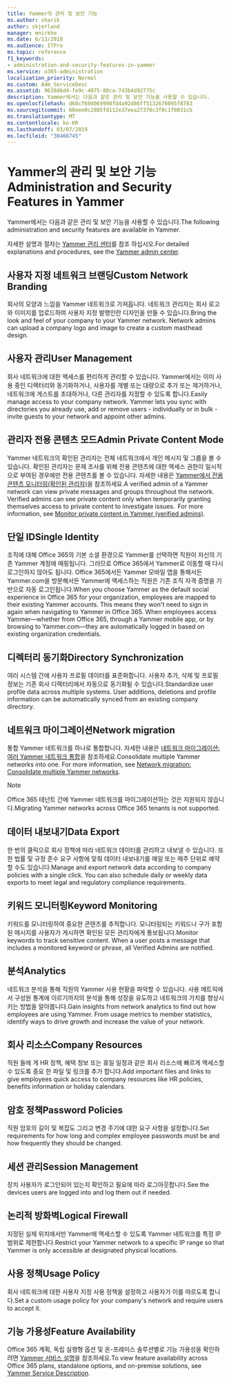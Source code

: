 ```yaml
---
title: Yammer의 관리 및 보안 기능
ms.author: sharik
author: skjerland
manager: mnirkhe
ms.date: 6/13/2018
ms.audience: ITPro
ms.topic: reference
f1_keywords:
- administration-and-security-features-in-yammer
ms.service: o365-administration
localization_priority: Normal
ms.custom: Adm_ServiceDesc
ms.assetid: 9638d6d4-fe9c-4075-88ca-743b4d92775c
description: Yammer에서는 다음과 같은 관리 및 보안 기능을 사용할 수 있습니다.
ms.openlocfilehash: d68cf69d069998fd4a92d86ff5132678095f8783
ms.sourcegitcommit: 68eee0c2885fd112e37eea27370c3f8c1f0831cb
ms.translationtype: MT
ms.contentlocale: ko-KR
ms.lasthandoff: 03/07/2019
ms.locfileid: "30466745"
---
```

# <a name="administration-and-security-features-in-yammer"></a><span data-ttu-id="02c6a-103">Yammer의 관리 및 보안 기능</span><span class="sxs-lookup"><span data-stu-id="02c6a-103">Administration and Security Features in Yammer</span></span>

<span data-ttu-id="02c6a-104">Yammer에서는 다음과 같은 관리 및 보안 기능을 사용할 수 있습니다.</span><span class="sxs-lookup"><span data-stu-id="02c6a-104">The following administration and security features are available in Yammer.</span></span>
  
<span data-ttu-id="02c6a-105">자세한 설명과 절차는 [Yammer 관리 센터](https://go.microsoft.com/fwlink/?LinkId=869688)를 참조 하십시오.</span><span class="sxs-lookup"><span data-stu-id="02c6a-105">For detailed explanations and procedures, see the [Yammer admin center](https://go.microsoft.com/fwlink/?LinkId=869688).</span></span>
  
## <a name="custom-network-branding"></a><span data-ttu-id="02c6a-106">사용자 지정 네트워크 브랜딩</span><span class="sxs-lookup"><span data-stu-id="02c6a-106">Custom Network Branding</span></span>
<span data-ttu-id="02c6a-107"><a name="bkmk_CustomNetworkBranding"> </a></span><span class="sxs-lookup"><span data-stu-id="02c6a-107"></span></span>

<span data-ttu-id="02c6a-p101">회사의 모양과 느낌을 Yammer 네트워크로 가져옵니다. 네트워크 관리자는 회사 로고와 이미지를 업로드하여 사용자 지정 발행인란 디자인을 만들 수 있습니다.</span><span class="sxs-lookup"><span data-stu-id="02c6a-p101">Bring the look and feel of your company to your Yammer network. Network admins can upload a company logo and image to create a custom masthead design.</span></span>
  
## <a name="user-management"></a><span data-ttu-id="02c6a-110">사용자 관리</span><span class="sxs-lookup"><span data-stu-id="02c6a-110">User Management</span></span>
<span data-ttu-id="02c6a-111"><a name="bkmk_UserManagement"> </a></span><span class="sxs-lookup"><span data-stu-id="02c6a-111"></span></span>

<span data-ttu-id="02c6a-p102">회사 네트워크에 대한 액세스를 편리하게 관리할 수 있습니다. Yammer에서는 이미 사용 중인 디렉터리와 동기화하거나, 사용자를 개별 또는 대량으로 추가 또는 제거하거나, 네트워크에 게스트를 초대하거나, 다른 관리자를 지정할 수 있도록 합니다.</span><span class="sxs-lookup"><span data-stu-id="02c6a-p102">Easily manage access to your company network. Yammer lets you sync with directories you already use, add or remove users - individually or in bulk - invite guests to your network and appoint other admins.</span></span>
  
## <a name="admin-private-content-mode"></a><span data-ttu-id="02c6a-114">관리자 전용 콘텐츠 모드</span><span class="sxs-lookup"><span data-stu-id="02c6a-114">Admin Private Content Mode</span></span>
<span data-ttu-id="02c6a-115"><a name="bkmk_AdminPrivate"> </a></span><span class="sxs-lookup"><span data-stu-id="02c6a-115"></span></span>

<span data-ttu-id="02c6a-p103">Yammer 네트워크의 확인된 관리자는 전체 네트워크에서 개인 메시지 및 그룹을 볼 수 있습니다. 확인된 관리자는 문제 조사를 위해 전용 콘텐츠에 대한 액세스 권한이 일시적으로 부여된 경우에만 전용 콘텐츠를 볼 수 있습니다. 자세한 내용은 [Yammer에서 전용 콘텐츠 모니터링(확인된 관리자)](https://go.microsoft.com/fwlink/?LinkId=627479)을 참조하세요.</span><span class="sxs-lookup"><span data-stu-id="02c6a-p103">A verified admin of a Yammer network can view private messages and groups throughout the network.  Verified admins can see private content only when temporarily granting themselves access to private content to investigate issues.  For more information, see [Monitor private content in Yammer (verified admins)](https://go.microsoft.com/fwlink/?LinkId=627479).</span></span>
  
## <a name="single-identity"></a><span data-ttu-id="02c6a-119">단일 ID</span><span class="sxs-lookup"><span data-stu-id="02c6a-119">Single Identity</span></span>
<span data-ttu-id="02c6a-120"><a name="bkmk_o365_user_mapping"> </a></span><span class="sxs-lookup"><span data-stu-id="02c6a-120"></span></span>

<span data-ttu-id="02c6a-p104">조직에 대해 Office 365의 기본 소셜 환경으로 Yammer를 선택하면 직원이 자신의 기존 Yammer 계정에 매핑됩니다. 그러므로 Office 365에서 Yammer로 이동할 때 다시 로그인하지 않아도 됩니다. Office 365에서든 Yammer 모바일 앱을 통해서든 Yammer.com을 방문해서든 Yammer에 액세스하는 직원은 기존 조직 자격 증명을 기반으로 자동 로그인됩니다.</span><span class="sxs-lookup"><span data-stu-id="02c6a-p104">When you choose Yammer as the default social experience in Office 365 for your organization, employees are mapped to their existing Yammer accounts. This means they won't need to sign in again when navigating to Yammer in Office 365. When employees access Yammer—whether from Office 365, through a Yammer mobile app, or by browsing to Yammer.com—they are automatically logged in based on existing organization credentials.</span></span>
  
## <a name="directory-synchronization"></a><span data-ttu-id="02c6a-124">디렉터리 동기화</span><span class="sxs-lookup"><span data-stu-id="02c6a-124">Directory Synchronization</span></span>
<span data-ttu-id="02c6a-125"><a name="bkmk_DirectorySynchronization"> </a></span><span class="sxs-lookup"><span data-stu-id="02c6a-125"></span></span>

<span data-ttu-id="02c6a-p105">여러 시스템 간에 사용자 프로필 데이터를 표준화합니다. 사용자 추가, 삭제 및 프로필 정보는 기존 회사 디렉터리에서 자동으로 동기화될 수 있습니다.</span><span class="sxs-lookup"><span data-stu-id="02c6a-p105">Standardize user profile data across multiple systems. User additions, deletions and profile information can be automatically synced from an existing company directory.</span></span>
  
## <a name="network-migration"></a><span data-ttu-id="02c6a-128">네트워크 마이그레이션</span><span class="sxs-lookup"><span data-stu-id="02c6a-128">Network migration</span></span>
<span data-ttu-id="02c6a-129"><a name="bkmk_NetworkMigration"> </a></span><span class="sxs-lookup"><span data-stu-id="02c6a-129"></span></span>

<span data-ttu-id="02c6a-p106">통합 Yammer 네트워크를 하나로 통합합니다. 자세한 내용은 [네트워크 마이그레이션: 여러 Yammer 네트워크 통합](https://go.microsoft.com/fwlink/?LinkID=617488)을 참조하세요.</span><span class="sxs-lookup"><span data-stu-id="02c6a-p106">Consolidate multiple Yammer networks into one. For more information, see [Network migration: Consolidate multiple Yammer networks](https://go.microsoft.com/fwlink/?LinkID=617488).</span></span>
  
> [!NOTE]
> <span data-ttu-id="02c6a-132">Office 365 테넌트 간에 Yammer 네트워크를 마이그레이션하는 것은 지원되지 않습니다.</span><span class="sxs-lookup"><span data-stu-id="02c6a-132">Migrating Yammer networks across Office 365 tenants is not supported.</span></span> 
  
## <a name="data-export"></a><span data-ttu-id="02c6a-133">데이터 내보내기</span><span class="sxs-lookup"><span data-stu-id="02c6a-133">Data Export</span></span>
<span data-ttu-id="02c6a-134"><a name="bkmk_DataExport"> </a></span><span class="sxs-lookup"><span data-stu-id="02c6a-134"></span></span>

<span data-ttu-id="02c6a-p107">한 번의 클릭으로 회사 정책에 따라 네트워크 데이터를 관리하고 내보낼 수 있습니다. 또한 법률 및 규정 준수 요구 사항에 맞춰 데이터 내보내기를 매일 또는 매주 단위로 예약할 수도 있습니다.</span><span class="sxs-lookup"><span data-stu-id="02c6a-p107">Manage and export network data according to company policies with a single click. You can also schedule daily or weekly data exports to meet legal and regulatory compliance requirements.</span></span>
  
## <a name="keyword-monitoring"></a><span data-ttu-id="02c6a-137">키워드 모니터링</span><span class="sxs-lookup"><span data-stu-id="02c6a-137">Keyword Monitoring</span></span>
<span data-ttu-id="02c6a-138"><a name="bkmk_KeywordMonitoring"> </a></span><span class="sxs-lookup"><span data-stu-id="02c6a-138"></span></span>

<span data-ttu-id="02c6a-p108">키워드를 모니터링하여 중요한 콘텐츠를 추적합니다. 모니터링되는 키워드나 구가 포함된 메시지를 사용자가 게시하면 확인된 모든 관리자에게 통보됩니다.</span><span class="sxs-lookup"><span data-stu-id="02c6a-p108">Monitor keywords to track sensitive content. When a user posts a message that includes a monitored keyword or phrase, all Verified Admins are notified.</span></span>
  
## <a name="analytics"></a><span data-ttu-id="02c6a-141">분석</span><span class="sxs-lookup"><span data-stu-id="02c6a-141">Analytics</span></span>
<span data-ttu-id="02c6a-142"><a name="bkmk_Analytics"> </a></span><span class="sxs-lookup"><span data-stu-id="02c6a-142"></span></span>

<span data-ttu-id="02c6a-p109">네트워크 분석을 통해 직원의 Yammer 사용 현황을 파악할 수 있습니다. 사용 메트릭에서 구성원 통계에 이르기까지의 분석을 통해 성장을 유도하고 네트워크의 가치를 향상시키는 방법을 알아봅니다.</span><span class="sxs-lookup"><span data-stu-id="02c6a-p109">Gain insights from network analytics to find out how employees are using Yammer. From usage metrics to member statistics, identify ways to drive growth and increase the value of your network.</span></span>
  
## <a name="company-resources"></a><span data-ttu-id="02c6a-145">회사 리소스</span><span class="sxs-lookup"><span data-stu-id="02c6a-145">Company Resources</span></span>
<span data-ttu-id="02c6a-146"><a name="bkmk_CompanyResources"> </a></span><span class="sxs-lookup"><span data-stu-id="02c6a-146"></span></span>

<span data-ttu-id="02c6a-147">직원 들에 게 HR 정책, 혜택 정보 또는 휴일 일정과 같은 회사 리소스에 빠르게 액세스할 수 있도록 중요 한 파일 및 링크를 추가 합니다.</span><span class="sxs-lookup"><span data-stu-id="02c6a-147">Add important files and links to give employees quick access to company resources like HR policies, benefits information or holiday calendars.</span></span>
  
## <a name="password-policies"></a><span data-ttu-id="02c6a-148">암호 정책</span><span class="sxs-lookup"><span data-stu-id="02c6a-148">Password Policies</span></span>
<span data-ttu-id="02c6a-149"><a name="bkmk_PasswordPolicies"> </a></span><span class="sxs-lookup"><span data-stu-id="02c6a-149"></span></span>

<span data-ttu-id="02c6a-150">직원 암호의 길이 및 복잡도 그리고 변경 주기에 대한 요구 사항을 설정합니다.</span><span class="sxs-lookup"><span data-stu-id="02c6a-150">Set requirements for how long and complex employee passwords must be and how frequently they should be changed.</span></span>
  
## <a name="session-management"></a><span data-ttu-id="02c6a-151">세션 관리</span><span class="sxs-lookup"><span data-stu-id="02c6a-151">Session Management</span></span>
<span data-ttu-id="02c6a-152"><a name="bkmk_SessionManagement"> </a></span><span class="sxs-lookup"><span data-stu-id="02c6a-152"></span></span>

<span data-ttu-id="02c6a-153">장치 사용자가 로그인되어 있는지 확인하고 필요에 따라 로그아웃합니다.</span><span class="sxs-lookup"><span data-stu-id="02c6a-153">See the devices users are logged into and log them out if needed.</span></span>
  
## <a name="logical-firewall"></a><span data-ttu-id="02c6a-154">논리적 방화벽</span><span class="sxs-lookup"><span data-stu-id="02c6a-154">Logical Firewall</span></span>
<span data-ttu-id="02c6a-155"><a name="bkmk_LogicalFirewall"> </a></span><span class="sxs-lookup"><span data-stu-id="02c6a-155"></span></span>

<span data-ttu-id="02c6a-156">지정된 실제 위치에서만 Yammer에 액세스할 수 있도록 Yammer 네트워크를 특정 IP 범위로 제한합니다.</span><span class="sxs-lookup"><span data-stu-id="02c6a-156">Restrict your Yammer network to a specific IP range so that Yammer is only accessible at designated physical locations.</span></span>
  
## <a name="usage-policy"></a><span data-ttu-id="02c6a-157">사용 정책</span><span class="sxs-lookup"><span data-stu-id="02c6a-157">Usage Policy</span></span>
<span data-ttu-id="02c6a-158"><a name="bkmk_UsagePolicy"> </a></span><span class="sxs-lookup"><span data-stu-id="02c6a-158"></span></span>

<span data-ttu-id="02c6a-159">회사 네트워크에 대한 사용자 지정 사용 정책을 설정하고 사용자가 이를 따르도록 합니다.</span><span class="sxs-lookup"><span data-stu-id="02c6a-159">Set a custom usage policy for your company's network and require users to accept it.</span></span>
  
## <a name="feature-availability"></a><span data-ttu-id="02c6a-160">기능 가용성</span><span class="sxs-lookup"><span data-stu-id="02c6a-160">Feature Availability</span></span>
<span data-ttu-id="02c6a-161"><a name="bkmk_UsagePolicy"> </a></span><span class="sxs-lookup"><span data-stu-id="02c6a-161"></span></span>

<span data-ttu-id="02c6a-162">Office 365 계획, 독립 실행형 옵션 및 온-프레미스 솔루션별로 기능 가용성을 확인하려면 [Yammer 서비스 설명](yammer-service-description.md)을 참조하세요.</span><span class="sxs-lookup"><span data-stu-id="02c6a-162">To view feature availability across Office 365 plans, standalone options, and on-premise solutions, see [Yammer Service Description](yammer-service-description.md).</span></span>
  

